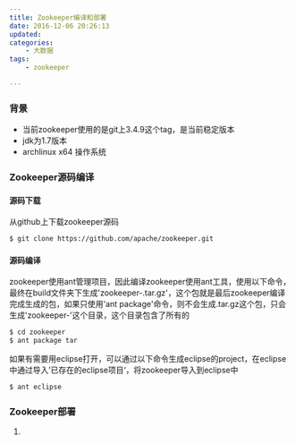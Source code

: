 ```yaml
---
title: Zookeeper编译和部署
date: 2016-12-06 20:26:13
updated: 
categories: 
	- 大数据
tags: 
	- zookeeper 

---
```

### 背景

* 当前zookeeper使用的是git上3.4.9这个tag，是当前稳定版本
* jdk为1.7版本
* archlinux x64 操作系统

### Zookeeper源码编译

#### 源码下载

从github上下载zookeeper源码

``` bash
$ git clone https://github.com/apache/zookeeper.git
```

#### 源码编译

zookeeper使用ant管理项目，因此编译zookeeper使用ant工具，使用以下命令，最终在build文件夹下生成'zookeeper-<version>.tar.gz'，这个包就是最后zookeeper编译完成生成的包，如果只使用'ant package'命令，则不会生成.tar.gz这个包，只会生成'zookeeper-<version>'这个目录，这个目录包含了所有的

``` bash
$ cd zookeeper
$ ant package tar

```
如果有需要用eclipse打开，可以通过以下命令生成eclipse的project，在eclipse中通过导入’已存在的eclipse项目‘，将zookeeper导入到eclipse中

``` bash
$ ant eclipse
```

### Zookeeper部署

1. 
